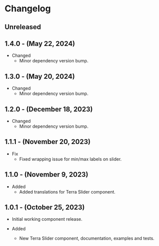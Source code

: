 # Changelog

## Unreleased

## 1.4.0 - (May 22, 2024)

* Changed
  * Minor dependency version bump.

## 1.3.0 - (May 20, 2024)

* Changed
  * Minor dependency version bump.

## 1.2.0 - (December 18, 2023)

* Changed
  * Minor dependency version bump.

## 1.1.1 - (November 20, 2023)

* Fix
  * Fixed wrapping issue for min/max labels on slider.

## 1.1.0 - (November 9, 2023)

* Added
  * Added translations for Terra Slider component.
  
## 1.0.1 - (October 25, 2023)

* Initial working component release.
  
* Added
  * New Terra Slider component, documentation, examples and tests. 
